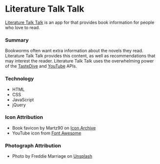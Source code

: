 # Literature Talk Talk

[Literature Talk Talk](https://dermio.github.io/book-search-CS/) is an app for that provides book information for people who love to read.

### Summary

Bookworms often want extra information about the novels they read. Literature Talk Talk provides this content, as well as recommendations that may interest the reader. Literature Talk Talk uses the overwhelming power of the [TasteDive](https://tastedive.com/) and [YouTube](https://www.youtube.com/) APIs.

### Technology

* HTML
* CSS
* JavaScript
* jQuery

### Icon Attribution

* Book favicon by Martz90 on [Icon Archive](http://www.iconarchive.com/artist/martz90.html)
* YouTube icon from [Font Awesome](http://fontawesome.io/)


### Photograph Attribution

* Photo by Freddie Marriage on [Unsplash](https://unsplash.com/@fredmarriage)